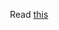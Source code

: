 <p align="center">
    Read <a href="https://github.com/AngularClass/angular2-webpack-starter" target="_blank">this</a>
</p>
